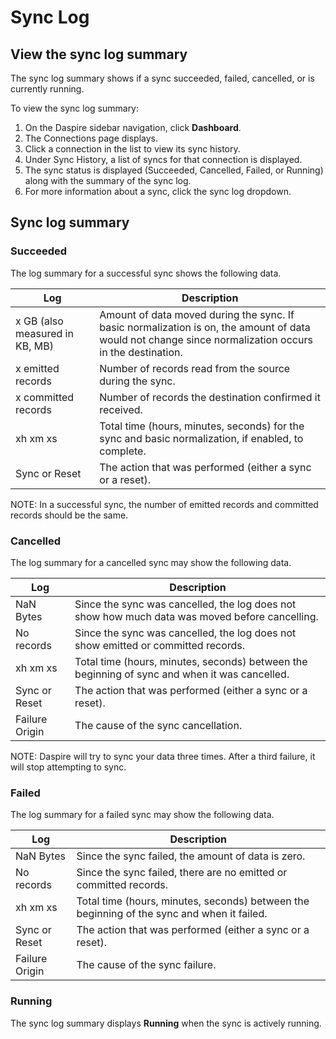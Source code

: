 # Sync Log

## View the sync log summary

The sync log summary shows if a sync succeeded, failed, cancelled, or is currently running.

To view the sync log summary:

1. On the Daspire sidebar navigation, click **Dashboard**.
2. The Connections page displays.
3. Click a connection in the list to view its sync history.
4. Under Sync History, a list of syncs for that connection is displayed.
5. The sync status is displayed (Succeeded, Cancelled, Failed, or Running) along with the summary of the sync log.
6. For more information about a sync, click the sync log dropdown.

## Sync log summary

### Succeeded

The log summary for a successful sync shows the following data.

| Log | Description |
| --- | --- |
| x GB (also measured in KB, MB) | Amount of data moved during the sync. If basic normalization is on, the amount of data would not change since normalization occurs in the destination. |
| x emitted records | Number of records read from the source during the sync. |
| x committed records | Number of records the destination confirmed it received. |
| xh xm xs | Total time (hours, minutes, seconds) for the sync and basic normalization, if enabled, to complete. |
| Sync or Reset | The action that was performed (either a sync or a reset). |

NOTE: In a successful sync, the number of emitted records and committed records should be the same.

### Cancelled

The log summary for a cancelled sync may show the following data.

| Log | Description |
| --- | --- |
| NaN Bytes | Since the sync was cancelled, the log does not show how much data was moved before cancelling. |
| No records | Since the sync was cancelled, the log does not show emitted or committed records. |
| xh xm xs | Total time (hours, minutes, seconds) between the beginning of sync and when it was cancelled. |
| Sync or Reset | The action that was performed (either a sync or a reset). |
| Failure Origin | The cause of the sync cancellation. |

NOTE: Daspire will try to sync your data three times. After a third failure, it will stop attempting to sync.

### Failed

The log summary for a failed sync may show the following data.

| Log | Description |
| --- | --- |
| NaN Bytes | Since the sync failed, the amount of data is zero. |
| No records | Since the sync failed, there are no emitted or committed records. |
| xh xm xs | Total time (hours, minutes, seconds) between the beginning of the sync and when it failed. |
| Sync or Reset | The action that was performed (either a sync or a reset). |
| Failure Origin | The cause of the sync failure. |

### Running

The sync log summary displays **Running** when the sync is actively running.
